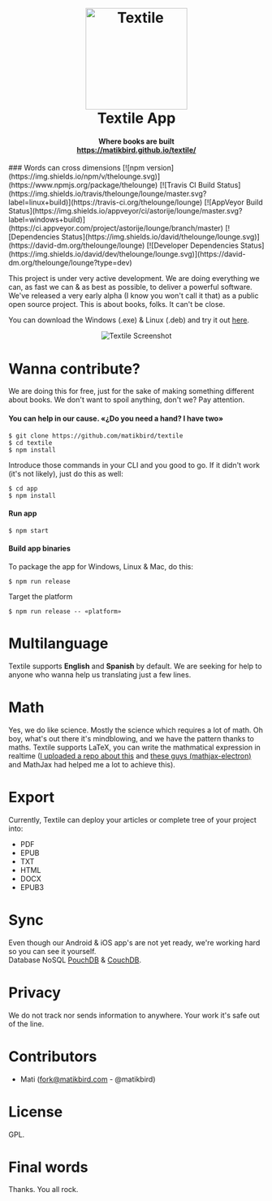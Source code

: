 <h1 align="center">
  <br>
  <a href="https://matikbird.github.io/textile/"><img src="https://matikbird.github.io/textile/textile_logo_app.png" alt="Textile" width="200"></a>
  <br>
  Textile App
</h1>
<h4 align="center">Where books are built<br><a href="https://matikbird.github.io/textile/">https://matikbird.github.io/textile/</a></h4>
### Words can cross dimensions
[![npm version](https://img.shields.io/npm/v/thelounge.svg)](https://www.npmjs.org/package/thelounge)
[![Travis CI Build Status](https://img.shields.io/travis/thelounge/lounge/master.svg?label=linux+build)](https://travis-ci.org/thelounge/lounge)
[![AppVeyor Build Status](https://img.shields.io/appveyor/ci/astorije/lounge/master.svg?label=windows+build)](https://ci.appveyor.com/project/astorije/lounge/branch/master)
[![Dependencies Status](https://img.shields.io/david/thelounge/lounge.svg)](https://david-dm.org/thelounge/lounge)
[![Developer Dependencies Status](https://img.shields.io/david/dev/thelounge/lounge.svg)](https://david-dm.org/thelounge/lounge?type=dev)

This project is under very active development. We are doing everything we can, as fast we can & as best as possible, to deliver a powerful software. We've released a very early alpha (I know you won't call it that) as a public open source project. This is about books, folks. It can't be close.

You can download the Windows (.exe) & Linux (.deb) and try it out <a href="https://matikbird.github.io/textile/">here</a>.
<p align="center">
  <img src="http://i.imgur.com/q7mnZw4.jpg" alt="Textile Screenshot" align="center">
</p>

# Wanna contribute?
We are doing this for free, just for the sake of making something different about books.
We don't want to spoil anything, don't we? 
Pay attention.

#### You can help in our cause. «¿Do you need a hand? I have two»
```
$ git clone https://github.com/matikbird/textile
$ cd textile
$ npm install
```

Introduce those commands in your CLI and you good to go. If it didn't work (it's not likely), just do this as well:
```
$ cd app
$ npm install
```
#### Run app
```
$ npm start
```
#### Build app binaries
To package the app for Windows, Linux & Mac, do this:
```
$ npm run release
```
Target the platform
```
$ npm run release -- «platform»
```

# Multilanguage
Textile supports **English** and **Spanish** by default.
We are seeking for help to anyone who wanna help us translating just a few lines.

# Math
Yes, we do like science. Mostly the science which requires a lot of math. Oh boy, what's out there it's mindblowing, and we have the pattern thanks to maths.
Textile supports LaTeX, you can write the mathmatical expression in realtime ([I uploaded a repo about this](https://github.com/matikbird/mathjax-atom-directive) and [these guys (mathjax-electron)](https://github.com/nteract/mathjax-electron/) and MathJax had helped me a lot to achieve this).

# Export
Currently, Textile can deploy your articles or complete tree of your project into:
- PDF
- EPUB
- TXT
- HTML
- DOCX
- EPUB3

# Sync
Even though our Android & iOS app's are not yet ready, we're working hard so you can see it yourself.<br>
Database NoSQL [PouchDB](https://github.com/pouchdb/pouchdb) & [CouchDB](http://couchdb.apache.org/).

# Privacy
We do not track nor sends information to anywhere.
Your work it's safe out of the line.

# Contributors
- Mati (fork@matikbird.com - @matikbird)


# License
GPL.

# Final words
Thanks.
You all rock.
